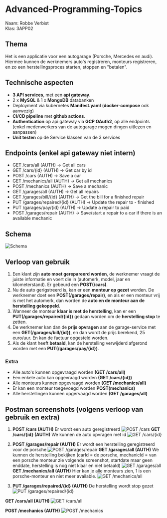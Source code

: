 # Advanced-Programming-Topics
Naam: Robbe Verbist</br>
Klas: 3APP02

## Thema
Het is een applicatie voor een autogarage (Porsche, Mercedes en audi). Hiermee kunnen de werknemers auto's registreren, monteurs registreren, en zo een herstellingsproces starten, stoppen en "betalen".

## Technische aspecten
- **3 API services**, met een **api gateway**.
- 2 x **MySQL** & 1 x **MongoDB** databanken
- Deployment via kubernetes **Manifest.yaml** (**docker-compose** ook aanwezig)
- **CI/CD pipeline** met **github actions**.
- **Authentication** op api gateway via **GCP OAuth2**, op alle endpoints (enkel medenwerkers van de autogarage mogen dingen uitlezen en aanpassen)
- **Unit testen** op de Service klassen van de 3 services

## Endpoints (enkel api gateway niet intern)
 - GET /cars/all (AUTH)  -> Get all cars
 - GET /cars/{id} (AUTH)  -> Get car by id
 - POST /cars (AUTH) -> Save a car
 - GET /mechanics/all (AUTH) -> Get all mechanics
 - POST /mechanics (AUTH) -> Save a mechanic
 - GET /garages/all (AUTH) -> Get all repairs
 - GET /garages/bill/{id} (AUTH) -> Get the bill for a finished repair
 - PUT /garages/repaired/{id} (AUTH) -> Update the repair to - finished
 - PUT /garages/pay/{id} (AUTH) -> Update a repair to paid 
- POST /garages/repair (AUTH) -> Save/start a repair to a car if there is an available mechanic

## Schema
![Schema](/images/APT%20schema%20Robbe%20Verbist.png)

## Verloop van gebruik
1. Een klant zijn **auto moet gerepareerd worden**, de werknemer vraagt de juiste informatie en voert die in (automerk, model, jaar en kilometerstand). Er gebeurd een **POST(/cars)**.
2. Nu de auto gerigstreerd is, kan er een **monteur op gezet** worden. De werknemer doet een **POST(/garages/repair)**, en als er een monteur vrij is met het automerk, dan worden de **auto en de monteur aan de herstelling gekoppeld**.
3. Wanneer de monteur **klaar is met de herstelling**, kan er een **PUT(/garages/repaired/{id})** gedaan worden om de **herstelling stop** te zetten.
4. De werknemer kan dan de **prijs opvragen** aan de garage-service
met een **GET(/garages/bill/{id})**, en dan wordt de prijs berekend, 25 euro/uur. En kan de factuur opgesteld worden.
5. Als de klant heeft **betaald**, kan de herstelling verwijderd afgerond worden met een **PUT(/garages/pay/{id})**.

### Extra
- Alle auto's kunnen opgevraagd worden **(GET /cars/all)**
- Een enkele auto kan opgevraagd worden **(GET /cars/{id})**
- Alle monteurs kunnen opgevraagd worden **(GET /mechanics/all)**
- Er kan een monteur toegevoegd worden **POST(mechanics)**
- Alle herstellingen kunnen opgervaagd worden **(GET /garages/all)**

## Postman screenshots (volgens verloop van gebruik en extra)

1. **POST /cars (AUTH)** Er wordt een auto geregistreerd
![POST /cars](/images/PostCar.png)
**GET /cars/{id} (AUTH)** We kunnen de auto opvragen met id
![GET /cars/{id}](/images/CarById.png)

2. **POST /garages/repair (AUTH)** Er wordt een herstelling geregistreerd voor de porsche
![POST /garages/repair](/images/PostRepair.png)
**GET /garages/all (AUTH)** We kunnen de herstelling bekijken (carId = de porsche, mechanicId = van een porsche monteur zie volgende screenshot, startdate maar geen enddate, herstelling is nog niet klaar en niet betaald)
![GET /garages/all](/images/AllRepairs.png)
**GET /mechanics/all (AUTH)** Hier kan je alle monteurs zien, 1 is een porsche-monteur en niet meer available.
![GET /mechanics/all](/images/AllMechanics2.png)

3. **PUT /garages/repaired/{id} (AUTH)** De herstelling wordt stop gezet
![PUT /garages/repaired/{id}](/images/RepairDone.png)


**GET /cars/all (AUTH)**
![GET /cars/all](/images/AllCars.png)




**POST /mechanics (AUTH)**
![POST /mechanics](/images/PostMechanic.png)



